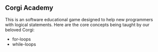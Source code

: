 Corgi Academy
---------------

This is an software educational game designed to help new programmers with logical statements. Here are the core concepts being taught by our beloved Corgi:

  - for-loops
  - while-loops